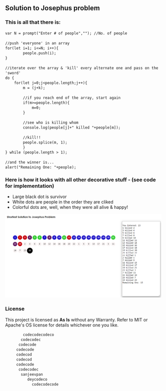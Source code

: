 ## Solution to Josephus problem

### This is all that there is:
```
var N = prompt("Enter # of people",""); //No. of people

//push 'everyone' in an array
for(let i=1; i<=N; i++){
		people.push(i);
}

//iterate over the array & 'kill' every alternate one and pass on the 'sword'
do {
	for(let j=0;j<people.length;j++){
		m = (j+k);

        //if you reach end of the array, start again
		if(m>=people.length){
			m=0;
		}

		//see who is killing whom
        console.log(people[j]+" killed "+people[m]);
		
        //kill!!
        people.splice(m, 1);
		}
} while (people.length > 1);

//and the winner is...
alert("Remaining One: "+people);

```

### Here is how it looks with all other decorative stuff - (see code for implementation)
+ Large black dot is survivor
+ White dots are people in the order they are cliked
+ Colorful dots are, well, when they were all alive & happy!

![Josephus Solution UI](JosepheusProblem_UI.PNG)

### License

This project is licensed as **As Is** without any Warranty. Refer to MIT or Apache's OS license for details whichever one you like.

```
        codecodecodeco
       codecodec   
      codecode  
     codecode         
     codecod          
     codecod         
     codecode      
      codecodec
       sanjeevpan 
          deycodeco
            codecodecode
```


